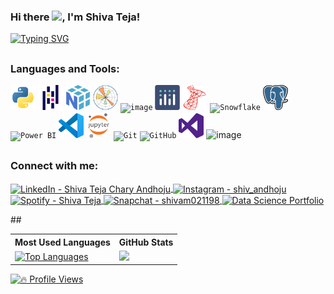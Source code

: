 ### Hi there <img src="https://raw.githubusercontent.com/MartinHeinz/MartinHeinz/master/wave.gif" width="30px">, I'm Shiva Teja!
[![Typing SVG](https://readme-typing-svg.herokuapp.com?font=Ubuntu&weight=500&size=21&duration=6000&pause=200&color=35B7F1&center=true&vCenter=true&width=600&height=45&lines=I+am+a+Business+Intelligence+Database+Analyst;Portfolio%3A+DataSciencePortfol.io%2Fandhojushiva1234;LinkedIn%3A+Shiva+Teja+Chary+Andhoju)](https://git.io/typing-svg)

##

### Languages and Tools:
<code><img height="40" width="40" src="https://raw.githubusercontent.com/github/explore/main/topics/python/python.png" alt="Python"/></code>
<code><img height="40" width="40" src="https://raw.githubusercontent.com/devicons/devicon/master/icons/pandas/pandas-original.svg" alt="Pandas"/></code>
<code><img height="40" width="40" src="https://raw.githubusercontent.com/devicons/devicon/master/icons/numpy/numpy-original.svg" alt="NumPy"/></code>
<code><img height="40" width="40" src="https://raw.githubusercontent.com/devicons/devicon/master/icons/matplotlib/matplotlib-original.svg" alt="Matplotlib"/></code>
<code><img width="40" height="40" alt="image" src="https://github.com/user-attachments/assets/f204a12e-6e36-42c5-bbe8-b71910d55039" alt="Seaborn"/></code>
<code><img height="40" width="40" src="https://raw.githubusercontent.com/devicons/devicon/master/icons/plotly/plotly-original.svg" alt="Plotly"/></code>
<code><img height="40" width="40" src="https://raw.githubusercontent.com/devicons/devicon/master/icons/microsoftsqlserver/microsoftsqlserver-plain.svg" alt="Sqlserver"/></code>
<code><img height="40" width="40" src="https://raw.githubusercontent.com/gilbarbara/logos/main/logos/snowflake-icon.svg" alt="Snowflake"/></code>
<code><img height="40" width="40" src="https://raw.githubusercontent.com/github/explore/main/topics/postgresql/postgresql.png" alt="PostgreSQL"/></code>
<code><img height="40" width="40" src="https://raw.githubusercontent.com/microsoft/PowerBI-Icons/main/SVG/Power-BI.svg" alt="Power BI"/></code>
<code><img height="40" width="40" src="https://raw.githubusercontent.com/github/explore/main/topics/visual-studio-code/visual-studio-code.png" alt="VS Code"/></code>
<code><img height="40" width="40" src="https://raw.githubusercontent.com/github/explore/main/topics/jupyter-notebook/jupyter-notebook.png" alt="Jupyter Notebook"/></code>
<code><img height="40" width="40" src="https://upload.wikimedia.org/wikipedia/commons/3/3f/Git_icon.svg" alt="Git"/></code>
<code><img height="40" width="40" src="https://github.githubassets.com/images/modules/logos_page/GitHub-Mark.png" alt="GitHub"/></code>
<code><img height="40" width="40" src="https://raw.githubusercontent.com/devicons/devicon/master/icons/visualstudio/visualstudio-plain.svg" alt="Visual Studio"/></code>
</code><img width="40" height="40" alt="image" src="https://github.com/user-attachments/assets/4d61db55-28b3-4cec-afa4-4a0a9da8ca4f" /></code>

##

### Connect with me:
<p align="left">
  <!-- LinkedIn -->
  <a href="https://www.linkedin.com/in/shiva-teja-chary-andhoju/" target="blank">
    <img align="center" src="https://raw.githubusercontent.com/rahuldkjain/github-profile-readme-generator/master/src/images/icons/Social/linked-in-alt.svg" alt="LinkedIn - Shiva Teja Chary Andhoju" height="30" width="40" />
  </a>

  <!-- Instagram -->
  <a href="https://www.instagram.com/shiv_andhoju?igsh=MWpwYmd3NjdmNnlpdA==" target="blank">
    <img align="center" src="https://raw.githubusercontent.com/rahuldkjain/github-profile-readme-generator/master/src/images/icons/Social/instagram.svg" alt="Instagram - shiv_andhoju" height="30" width="40" />
  </a>

  <!-- Spotify -->
  <a href="https://open.spotify.com/user/3165jhoqrcyryu4e4e2izmuwpg2y?si=5yeemytyRG6cYzipKErAog" target="blank">
    <img align="center" src="https://raw.githubusercontent.com/rahuldkjain/github-profile-readme-generator/master/src/images/icons/Social/spotify.svg" alt="Spotify - Shiva Teja" height="30" width="40" />
  </a>

  <!-- Snapchat -->
  <a href="https://www.snapchat.com/add/shivam021198?share_id=zluBk_xmyzg&locale=en-IN" target="blank">
    <img align="center" src="https://raw.githubusercontent.com/rahuldkjain/github-profile-readme-generator/master/src/images/icons/Social/snapchat.svg" alt="Snapchat - shivam021198" height="30" width="40" />
  </a>

  <!-- Data Science Portfolio -->
  <a href="https://www.datascienceportfol.io/andhojushiva1234" target="blank">
    <img align="center" src="https://cdn.jsdelivr.net/npm/simple-icons@v3/icons/readthedocs.svg" alt="Data Science Portfolio" height="30" width="40" />
  </a>
</p>
##

<div align="center">
  <table border="0">
    <tr>
      <th>Most Used Languages</th>
      <th>GitHub Stats</th>
    </tr>
    <tr>
      <td>
        <a href="https://github.com/Shiva-teja-chary-andhoju">
          <img height="180em" src="https://github-readme-stats.vercel.app/api/top-langs/?username=Shiva-teja-chary-andhoju&layout=compact&langs_count=6&hide=html,css,cmake,makefile&bg_color=ffffff&title_color=35B7F1&text_color=000000" alt="Top Languages"/>
        </a>
      </td>
      <td>
        <a href="https://github.com/Shiva-teja-chary-andhoju">
          <img src="https://github-readme-stats.vercel.app/api?username=Shiva-teja-chary-andhoju&show_icons=true&number_format=long&border_radius=20&rank_icon=percentile&ring_color=35B7F1&bg_color=ffffff&title_color=35B7F1&text_color=000000&icon_color=35B7F1" width="700" />
        </a>
      </td>
    </tr>
  </table>
</div>

[![🔥 Profile Views](https://komarev.com/ghpvc/?username=Shiva-teja-chary-andhoju&label=🔥+Profile+Hits&color=35B7F1&style=for-the-badge)](https://github.com/Shiva-teja-chary-andhoju)

















